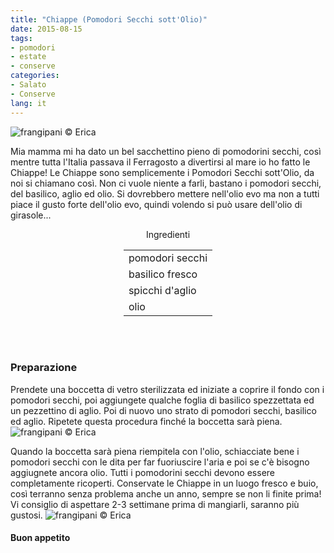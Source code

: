 ```yaml
---
title: "Chiappe (Pomodori Secchi sott'Olio)"
date: 2015-08-15
tags:
- pomodori
- estate
- conserve
categories:
- Salato
- Conserve
lang: it
---
```

![](../2015-08-15-chiappe/header.jpg "frangipani © Erica")

Mia mamma mi ha dato un bel sacchettino pieno di pomodorini secchi, così mentre tutta l'Italia passava il Ferragosto a divertirsi al mare io ho fatto le Chiappe! Le Chiappe sono semplicemente i Pomodori Secchi sott'Olio, da noi si chiamano così. Non ci vuole niente a farli, bastano i pomodori secchi, del basilico, aglio ed olio. Si dovrebbero mettere nell'olio evo ma non a tutti piace il gusto forte dell'olio evo, quindi volendo si può usare dell'olio di girasole...

<div id="wrapper" style="text-align: center">
  <div id="yourdiv" style="display: inline-block;">
    <div class="ingredients">
      <div class="ingredients-title">Ingredienti</div>
      <table>
        <tbody>
          <tr>
            <td>pomodori secchi</td>
          </tr>
          <tr>      
            <td>basilico fresco</td>
          </tr>
          <tr>      
            <td>spicchi d'aglio</td>
          </tr>
          <tr>
            <td>olio</td> 
          </tr>
        </tbody>
      </table>
      <br></br>
    </div>
  </div>
</div>


<h3>
  <font color="grey">
    <i class="fa-solid fa-gears"></i>
  </font> Preparazione
</h3>

Prendete una boccetta di vetro sterilizzata ed iniziate a coprire il fondo con i pomodori secchi, poi aggiungete qualche foglia di basilico spezzettata ed un pezzettino di aglio. Poi di nuovo uno strato di pomodori secchi, basilico ed aglio. Ripetete questa procedura finché la boccetta sarà piena.
![](../2015-08-15-chiappe/riempire.jpg "frangipani © Erica")

Quando la boccetta sarà piena riempitela con l'olio, schiacciate bene i pomodori secchi con le dita per far fuoriuscire l'aria e poi se c'è bisogno aggiugnete ancora olio. Tutti i pomodorini secchi devono essere completamente ricoperti. Conservate le Chiappe in un luogo fresco e buio, così terranno senza problema anche un anno, sempre se non li finite prima! Vi consiglio di aspettare 2-3 settimane prima di mangiarli, saranno più gustosi.
![](../2015-08-15-chiappe/risultato.jpg "frangipani © Erica")


<h4>Buon appetito
  <font color="red">
    <i class="fa-regular fa-face-smile"></i>
  </font>
</h4>